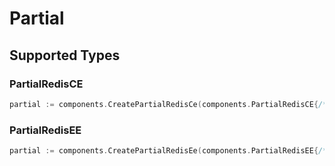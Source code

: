 # Partial


## Supported Types

### PartialRedisCE

```go
partial := components.CreatePartialRedisCe(components.PartialRedisCE{/* values here */})
```

### PartialRedisEE

```go
partial := components.CreatePartialRedisEe(components.PartialRedisEE{/* values here */})
```

